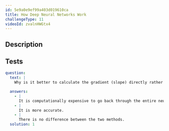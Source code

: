 ```yaml
---
id: 5e9a0e9ef99a403d019610ca
title: How Deep Neural Networks Work
challengeType: 11
videoId: zvalnHWGtx4
---
```


## Description

<section id='description'>

</section>

## Tests

<section id='tests'>

```yml
question:
  text: |
    Why is it better to calculate the gradient (slope) directly rather than numerically?

  answers:
    - |
      It is computationally expensive to go back through the entire neural network and adjust the weights for each layer of the neural network.
    - |
      It is more accurate.
    - |
      There is no difference between the two methods.
  solution: 1
```

</section>
